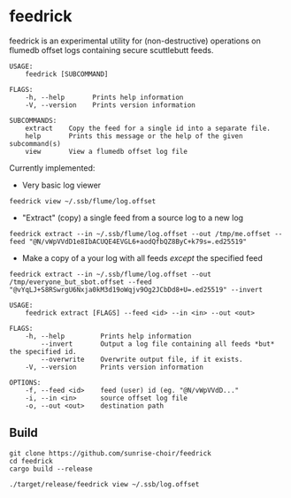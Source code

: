 # feedrick

feedrick is an experimental utility for (non-destructive) operations on
flumedb offset logs containing secure scuttlebutt feeds.

```
USAGE:
    feedrick [SUBCOMMAND]

FLAGS:
    -h, --help       Prints help information
    -V, --version    Prints version information

SUBCOMMANDS:
    extract    Copy the feed for a single id into a separate file.
    help       Prints this message or the help of the given subcommand(s)
    view       View a flumedb offset log file
```

Currently implemented:

- Very basic log viewer
```
feedrick view ~/.ssb/flume/log.offset
```

- "Extract" (copy) a single feed from a source log to a new log

```
feedrick extract --in ~/.ssb/flume/log.offset --out /tmp/me.offset --feed "@N/vWpVVdD1e8IbACUQE4EVGL6+aodQfbQZ8ByC+k79s=.ed25519"
```

- Make a copy of a your log with all feeds *except* the specified feed
```
feedrick extract --in ~/.ssb/flume/log.offset --out /tmp/everyone_but_sbot.offset --feed "@vYqLJ+S8RSwrgU6Nxja0kM3d19oWqjv9Og2JCbDd8+U=.ed25519" --invert
```

```
USAGE:
    feedrick extract [FLAGS] --feed <id> --in <in> --out <out>

FLAGS:
    -h, --help         Prints help information
        --invert       Output a log file containing all feeds *but* the specified id.
        --overwrite    Overwrite output file, if it exists.
    -V, --version      Prints version information

OPTIONS:
    -f, --feed <id>    feed (user) id (eg. "@N/vWpVVdD..."
    -i, --in <in>      source offset log file
    -o, --out <out>    destination path
```

## Build

```
git clone https://github.com/sunrise-choir/feedrick
cd feedrick
cargo build --release

./target/release/feedrick view ~/.ssb/log.offset
```
